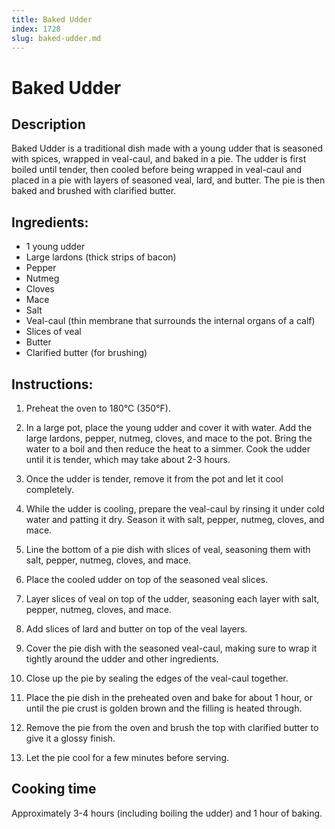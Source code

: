 ```yaml
---
title: Baked Udder
index: 1728
slug: baked-udder.md
---
```


# Baked Udder

## Description
Baked Udder is a traditional dish made with a young udder that is seasoned with spices, wrapped in veal-caul, and baked in a pie. The udder is first boiled until tender, then cooled before being wrapped in veal-caul and placed in a pie with layers of seasoned veal, lard, and butter. The pie is then baked and brushed with clarified butter.

## Ingredients:
- 1 young udder
- Large lardons (thick strips of bacon)
- Pepper
- Nutmeg
- Cloves
- Mace
- Salt
- Veal-caul (thin membrane that surrounds the internal organs of a calf)
- Slices of veal
- Butter
- Clarified butter (for brushing)

## Instructions:
1. Preheat the oven to 180°C (350°F).

2. In a large pot, place the young udder and cover it with water. Add the large lardons, pepper, nutmeg, cloves, and mace to the pot. Bring the water to a boil and then reduce the heat to a simmer. Cook the udder until it is tender, which may take about 2-3 hours.

3. Once the udder is tender, remove it from the pot and let it cool completely.

4. While the udder is cooling, prepare the veal-caul by rinsing it under cold water and patting it dry. Season it with salt, pepper, nutmeg, cloves, and mace.

5. Line the bottom of a pie dish with slices of veal, seasoning them with salt, pepper, nutmeg, cloves, and mace.

6. Place the cooled udder on top of the seasoned veal slices.

7. Layer slices of veal on top of the udder, seasoning each layer with salt, pepper, nutmeg, cloves, and mace.

8. Add slices of lard and butter on top of the veal layers.

9. Cover the pie dish with the seasoned veal-caul, making sure to wrap it tightly around the udder and other ingredients.

10. Close up the pie by sealing the edges of the veal-caul together.

11. Place the pie dish in the preheated oven and bake for about 1 hour, or until the pie crust is golden brown and the filling is heated through.

12. Remove the pie from the oven and brush the top with clarified butter to give it a glossy finish.

13. Let the pie cool for a few minutes before serving.

## Cooking time
Approximately 3-4 hours (including boiling the udder) and 1 hour of baking.